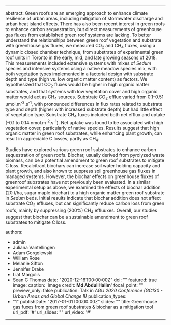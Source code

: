  ---
abstract: Green roofs are an emerging approach to enhance climate resilience of urban areas, including mitigation of stormwater discharge and urban heat island effects. There has also been recent interest in green roofs to enhance carbon sequestration, but direct measurements of greenhouse gas fluxes from established green roof systems are lacking. To better understand the relationships between green roof vegetation and substrate with greenhouse gas fluxes, we measured CO<sub>2</sub> and CH<sub>4</sub> fluxes, using a dynamic closed chamber technique, from substrates of experimental green roof units in Toronto in the early, mid, and late growing seasons of 2018. This measurements included extensive systems with mixes of <i>Sedum</i> species and intensive systems using a native meadow species mix, with both vegetation types implemented in a factorial design with substrate depth and type (high vs. low organic matter content) as factors. We hypothesized that CO<sub>2</sub> fluxes would be higher in high organic matter substrates, and that systems with low vegetation cover and high organic matter would act as CH<sub>4</sub> sources. Substrate CO<sub>2</sub> efflux varied from 0.1–0.51 µmol.m<sup>-2</sup>.s<sup>-1</sup>, with pronounced differences in flux rates related to substrate type and depth (higher with increased substrate depth) but had little effect of vegetation type. Substrate CH<sub>4</sub> fuxes included both net efflux and uptake (-0.1 to 0.14 nmol.m<sup>-2</sup>.s<sup>-1</sup>). Net uptake was found to be associated with high vegetation cover, particularly of native species. Results suggest that high organic matter in green roof substrates, while enhancing plant growth, can result in appreciable C losses, partly as CH<sub>4</sub>. <p>Studies have explored various green roof substrates to enhance carbon sequestration of green roofs. Biochar, usually derived from pyrolyzed waste biomass, can be a potential amendment to green roof substrates to mitigate C loss. Recalcitrant biochars can increase soil water holding capacity and plant growth, and also known to suppress soil greenhouse gas fluxes in managed systems. However, the biochar effects on greenhouse fluxes of greenroof substrates have not previously been evaluated. In a similar experimental setup as above, we examined the effects of biochar addition (20 t/ha, sugar maple biochar) to a high organic matter green roof substrate in <i>Sedum</i> beds. Initial results indicate that biochar addition does not affect substrate CO<sub>2</sub> effluxes, but can significantly reduce carbon loss from green roofs, mainly by suppressing (200%) CH<sub>4</sub> effluuxes. Overall, our studies suggest that biochar can be a sustainable amendment to green roof substrates to mitigate C loss.</p>
authors:
- admin
- Juliana Vantellingen
- Adam Gorgolewski
- William Rose
- Melanie Sifton
- Jennifer Drake
- Liat Margolis
- Sean C Thomas
date: "2020-12-16T00:00:00Z"
doi: ""
featured: true
image:
  caption: 'Image credit: **Md Abdul Halim**'
  focal_point: ""
  preview_only: false
publication: Talk in *AGU 2020 Conference (GC130 - Urban Areas and Global Change II)*
publication_types:
- "1"
publishDate: "2017-01-01T00:00:00Z"
slides: ""
title: Greenhouse gas fuxes from green roof substrates & biochar as a mitigation tool
url_pdf: '#' 
url_slides: ""
url_video: '#'
---